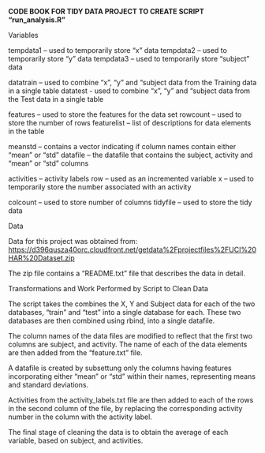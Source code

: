 <b>CODE BOOK FOR TIDY DATA PROJECT TO CREATE SCRIPT “run_analysis.R”  </b> 

Variables

tempdata1 – used to temporarily store “x” data
tempdata2 – used to temporarily store “y” data
tempdata3 – used to temporarily store “subject” data

datatrain – used to combine “x”, “y” and “subject data from the Training data in a single table
datatest - used to combine “x”, “y” and “subject data from the Test data in a single table

features – used to store the features for the data set
rowcount – used to store the number of rows
featurelist – list of descriptions for data elements in the table

meanstd – contains a vector indicating if column names contain either “mean” or “std”
datafile – the datafile that contains the subject, activity and “mean” or “std” columns

activities – activity labels
row – used as an incremented variable 
x – used to temporarily store the number associated with an activity

colcount – used to store number of columns
tidyfile – used to store the tidy data
 

Data

Data for this project was obtained from:
 https://d396qusza40orc.cloudfront.net/getdata%2Fprojectfiles%2FUCI%20HAR%20Dataset.zip

The zip file contains a “README.txt” file that describes the data in detail.


Transformations and Work Performed by Script to Clean Data

The script takes the combines the X, Y and Subject data for each of the two databases, “train” and “test” into a single database for each.  These two databases are then combined using rbind, into a single datafile.

The column names of the data files are modified to reflect that the first two columns are subject, and activity.  The name of each of the data elements are then added from the “feature.txt” file.

A datafile is created by subsettung only the columns having features incorporating either “mean” or “std” within their names, representing means and standard deviations.

Activities from the activity_labels.txt file are then added to each of the rows in the second column of the file, by replacing the corresponding activity number in the column with the activity label.

The final stage of cleaning the data is to obtain the average of each variable, based on subject, and activities.
